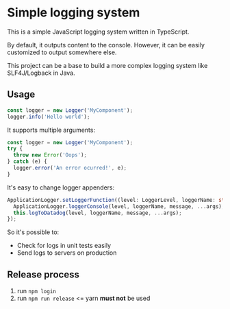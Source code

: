 Simple logging system
=====================
This is a simple JavaScript logging system written in TypeScript.

By default, it outputs content to the console.
However, it can be easily customized to output somewhere else.

This project can be a base to build a more complex logging system like SLF4J/Logback in Java.

Usage
-----
```typescript
const logger = new Logger('MyComponent');
logger.info('Hello world');
```

It supports multiple arguments:
```typescript
const logger = new Logger('MyComponent');
try {
  throw new Error('Oops');
} catch (e) {
  logger.error('An error ocurred!', e);
}
```

It's easy to change logger appenders:
```typescript
ApplicationLogger.setLoggerFunction((level: LoggerLevel, loggerName: string, message: string, ...args: any[]) => {
  ApplicationLogger.loggerConsole(level, loggerName, message, ...args);
  this.logToDatadog(level, loggerName, message, ...args);
});
```
So it's possible to:
- Check for logs in unit tests easily
- Send logs to servers on production

Release process
---------------
1. run `npm login`
2. run `npm run release` <= yarn **must not** be used
